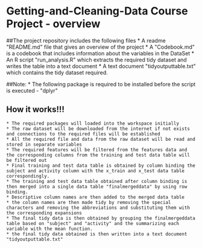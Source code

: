 # Getting-and-Cleaning-Data Course Project - overview

##The project repository includes the following files
	* A readme "README.md" file that gives an overview of the project
	* A "Codebook.md" is a codebook that includes information about the variables in the DataSet
	* An R script "run_analysis.R" which extracts the required tidy dataset and writes the table into a text document
	* A text document "tidyoutputtable.txt" which contains the tidy dataset required.

##Note:
	* The following package is required to be installed before the script is executed - "dplyr"
	
## How it works!!!
	* The required packages will loaded into the workspace initially
	* The raw dataset will be downloaded from the internet if not exists and connections to the required files will be established
	* All the required file and data from the raw dataset will be read and stored in separate variables
	* The required features will be filtered from the features data and the corresponding columns from the training and test data table will be filtered out
	* Final training and test data table is obtained by column binding the subject and activity column with the x_train and x_test data table correspondingly.
	* The training and test data table obtained after column binding is then merged into a single data table "finalmergeddata" by using row binding.
	* Descriptive column names are then added to the merged data table 
	* the column names are then made tidy by removing the special characters and removing the abbreviations and substituting them with the corresponding expansions
	* The final tidy data is then obtained by grouping the finalmergeddata table based on "subject" and "activity" and the summarizing each variable with the mean function.
	* the final tidy data obtained is then written into a text document "tidyoutputtable.txt"